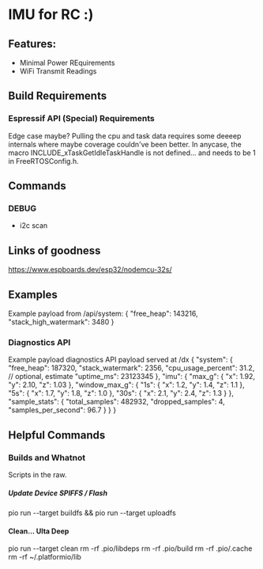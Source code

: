 # IMU for RC :)

## Features: 
* Minimal Power REquirements
* WiFi Transmit Readings

## Build Requirements
### Espressif API (Special) Requirements
Edge case maybe? 
Pulling the cpu and task data requires some deeeep internals where maybe coverage couldn've been better. In anycase, the macro INCLUDE_xTaskGetIdleTaskHandle is not defined... and needs to be 1 in FreeRTOSConfig.h.

## Commands
### DEBUG 
- i2c scan

## Links of goodness
https://www.espboards.dev/esp32/nodemcu-32s/

## Examples
Example payload from /api/system:
{
  "free_heap": 143216,
  "stack_high_watermark": 3480
}

### Diagnostics API
Example payload diagnostics API payload served at /dx
{
  "system": {
    "free_heap": 187320,
    "stack_watermark": 2356,
    "cpu_usage_percent": 31.2, // optional, estimate
    "uptime_ms": 23123345
  },
  "imu": {
    "max_g": {
      "x": 1.92,
      "y": 2.10,
      "z": 1.03
    },
    "window_max_g": {
      "1s": { "x": 1.2, "y": 1.4, "z": 1.1 },
      "5s": { "x": 1.7, "y": 1.8, "z": 1.0 },
      "30s": { "x": 2.1, "y": 2.4, "z": 1.3 }
    },
    "sample_stats": {
      "total_samples": 482932,
      "dropped_samples": 4,
      "samples_per_second": 96.7
    }
  }
}

## Helpful Commands

### Builds and Whatnot
Scripts in the raw.
##### Update Device SPIFFS / Flash
pio run --target buildfs && pio run --target uploadfs

#### Clean... Ulta Deep
pio run --target clean
rm -rf .pio/libdeps
rm -rf .pio/build
rm -rf .pio/.cache
rm -rf ~/.platformio/lib

